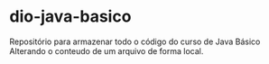 # dio-java-basico
Repositório para armazenar todo o código do curso de Java Básico
Alterando o conteudo de um arquivo de forma local.